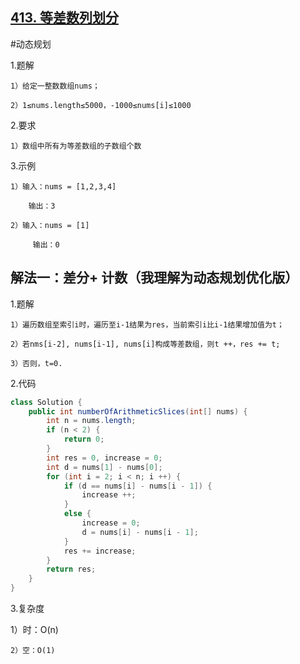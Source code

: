 ## [413. 等差数列划分]()

#动态规划

1.题解

    1）给定一整数数组nums；

    2）1≤nums.length≤5000，-1000≤nums[i]≤1000

2.要求

    1）数组中所有为等差数组的子数组个数

3.示例

    1）输入：nums = [1,2,3,4]

        输出：3

    2）输入：nums = [1]

         输出：0

## 解法一：差分+ 计数（我理解为动态规划优化版）

1.题解

    1）遍历数组至索引i时，遍历至i-1结果为res，当前索引i比i-1结果增加值为t；

    2）若nms[i-2], nums[i-1], nums[i]构成等差数组，则t ++，res += t;

    3）否则，t=0.

2.代码
```java
class Solution {
    public int numberOfArithmeticSlices(int[] nums) {
        int n = nums.length;
        if (n < 2) {
            return 0;
        }
        int res = 0, increase = 0;
        int d = nums[1] - nums[0];
        for (int i = 2; i < n; i ++) {
            if (d == nums[i] - nums[i - 1]) {
                increase ++;
            }
            else {
                increase = 0;
                d = nums[i] - nums[i - 1];
            }
            res += increase;
        }
        return res;
    }
}

```

3.复杂度

1）时：O(n)

    2）空：O(1)